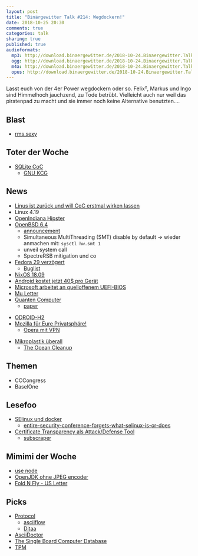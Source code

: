 ```yaml
---
layout: post
title: "Binärgewitter Talk #214: Wegdockern!"
date: 2018-10-25 20:30
comments: true
categories: talk
sharing: true
published: true
audioformats:
  mp3: http://download.binaergewitter.de/2018-10-24.Binaergewitter.Talk.214.mp3
  ogg: http://download.binaergewitter.de/2018-10-24.Binaergewitter.Talk.214.ogg
  m4a: http://download.binaergewitter.de/2018-10-24.Binaergewitter.Talk.214.m4a
  opus: http://download.binaergewitter.de/2018-10-24.Binaergewitter.Talk.214.opus
---
```

Lasst euch von der 4er Power wegdockern oder so. Felix², Markus und Ingo sind Himmelhoch jauchzend, zu Tode betrübt.
Vielleicht auch nur weil das piratenpad zu macht und sie immer noch keine Alternative benutzten....

## Blast
- [rms.sexy](http://rms.sexy )

## Toter der Woche
- [SQLite CoC]( https://sqlite.org/codeofethics.html )
  * [GNU KCG]( https://www.phoronix.com/scan.php?page=news_item&px=GNU-Kind-Communication )

## News
- [Linus ist zurück und will CoC erstmal wirken lassen](
https://www.heise.de/newsticker/meldung/Linus-Torvalds-wieder-am-Ruder-Linux-Verhaltenskodex-soll-erstmal-unveraendet-bleiben-4200652.html )
-  Linux 4.19
- [OpenIndiana Hipster]( https://wiki.openindiana.org/oi/2018.10+Release+notes )
- [OpenBSD 6.4]( https://www.openbsd.org/64.html )
  * [announcement]( https://marc.info/?l=openbsd-announce&m=153987110101242&w=2 )
  * Simultaneous MultiThreading (SMT) disable by default -> wieder anmachen mit: `sysctl hw.smt 1`
  * unveil system call
  * SpectreRSB mitigation und co
- [Fedora 29 verzögert]( https://fedoraproject.org/wiki/Releases/29/Schedule )
  * [Buglist](https://qa.fedoraproject.org/blockerbugs/milestone/29/final/buglist)
- [NixOS 18.09]( https://nixos.org/news.html )
- [Android kostet jetzt 40$ pro Gerät](
https://www.heise.de/newsticker/meldung/Android-Google-will-offenbar-40-US-Dollar-fuer-App-Platzierung-verlangen-4197631.html )
- [Microsoft arbeitet an quelloffenem UEFI-BIOS]( https://www.heise.de/newsticker/meldung/Microsoft-arbeitet-an-quelloffenem-UEFI-BIOS-4192437.html )
 - [Mu Letter]( https://en.wikipedia.org/wiki/Mu_\(letter\) )
- [Quanten Computer]( https://motherboard.vice.com/en_us/article/evw93z/researchers-finally-proved-quantum-computers-are-more-powerful-than-classical-computers )
  * [paper]( https://arxiv.org/pdf/1704.00690.pdf )
* [ODROID-H2]( https://www.heise.de/newsticker/meldung/x86-Bastelcomputer-mit-2-X-Gigabit-Ethernet-und-HDMI-2-0-4197181.html )
* [Mozilla für Eure Privatsphäre!]( https://blog.mozilla.org/futurereleases/2018/10/22/testing-new-ways-to-keep-you-safe-online/ )
  - [Opera mit VPN]( https://www.opera.com/computer/features/free-vpn )

- [Mikroplastik überall]( https://arstechnica.com/?p=1399357 )
  * [The Ocean Cleanup]( https://www.theoceancleanup.com/ )

## Themen
- CCCongress
- BaselOne

## Lesefoo
- [SElinux und docker]( http://www.projectatomic.io/blog/2015/06/using-volumes-with-docker-can-cause-problems-with-selinux/ )
  * [entire-security-conference-forgets-what-selinux-is-or-does ](
https://www.sudosatirical.com/articles/entire-security-conference-forgets-what-selinux-is-or-does/ )
- [Certificate Transparency als Attack/Defense Tool]( https://isc.sans.edu/diary/rss/24114 )
  * [subscraper](https://github.com/m8r0wn/subscraper)

## Mimimi der Woche
- [use node]( https://bugs.freebsd.org/bugzilla/show_bug.cgi?id=204577 )
- [OpenJDK ohne JPEG encoder]( https://stackoverflow.com/questions/3432388/imageio-not-able-to-write-a-jpeg-file )
- [Fold N Fly - US Letter]( https://www.foldnfly.com/ )

## Picks
- [Protocol](http://www.luismg.com/protocol/ )
  * [asciiflow]( http://asciiflow.com/ )
  * [Ditaa]( http://ditaa.sourceforge.net/ )
- [AsciiDoctor]( https://asciidoctor.org/ )
- [The Single Board Computer Database]( https://www.board-db.org )
- [TPM]( https://google.github.io/tpm-js/#pg_properties )
